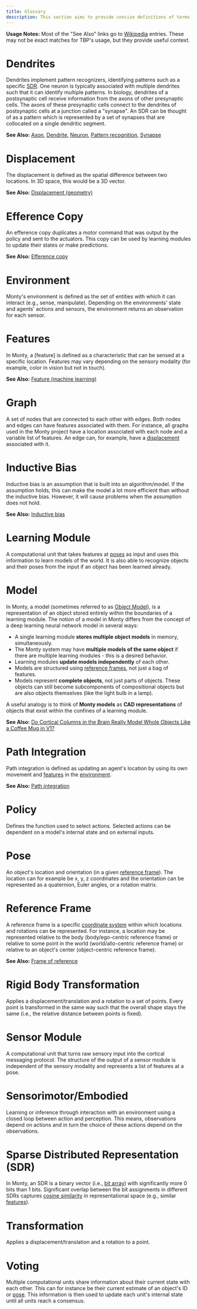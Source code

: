 ```yaml
---
title: Glossary
description: This section aims to provide concise definitions of terms commonly used at the Thousand Brains Project and in Monty.
---
```

[Axon]:
  https://en.wikipedia.org/wiki/Axon
[Bit array]:
  https://en.wikipedia.org/wiki/Bit_array
[Coordinate system]:
  https://en.wikipedia.org/wiki/Coordinate_system
[Cosine similarity]:
  https://en.wikipedia.org/wiki/Cosine_similarity
[Dendrite]:
  https://en.wikipedia.org/wiki/Dendrite
[Displacement (geometry)]:
  https://en.wikipedia.org/wiki/Displacement_(geometry)
[Efference copy]:
  https://en.wikipedia.org/wiki/Efference_copy
[Feature (machine learning)]:
  https://en.wikipedia.org/wiki/Feature_(machine_learning)
[Inductive bias]:
  https://en.wikipedia.org/wiki/Inductive_bias
[Neuron]:
  https://en.wikipedia.org/wiki/Neuron
[Path integration]:
  https://en.wikipedia.org/wiki/Path_integration
[Pattern recognition]:
  https://en.wikipedia.org/wiki/Pattern_recognition
[Frame of reference]:
  https://en.wikipedia.org/wiki/Frame_of_reference
[Synapse]:
  https://en.wikipedia.org/wiki/Synapse
[Wikipedia]:
  https://en.wikipedia.org

[SDR]:
  sparse-distributed-representation-sdr

**Usage Notes:**
Most of the "See Also" links go to [Wikipedia] entries. These may not be exact matches for TBP's usage, but they provide useful context.

# Dendrites

Dendrites implement pattern recognizers, identifying patterns such as a specific [SDR]. One neuron is typically associated with multiple dendrites such that it can identify multiple patterns. In biology, dendrites of a postsynaptic cell receive information from the axons of other presynaptic cells. The axons of these presynaptic cells connect to the dendrites of postsynaptic cells at a junction called a "synapse". An SDR can be thought of as a pattern which is represented by a set of synapses that are collocated on a single dendritic segment.

**See Also:** [Axon], [Dendrite], [Neuron], [Pattern recognition], [Synapse]

# Displacement

The displacement is defined as the spatial difference between two locations. In 3D space, this would be a 3D vector.

**See Also:** [Displacement (geometry)]

# Efference Copy

An efference copy duplicates a motor command that was output by the policy and sent to the actuators. This copy can be used by learning modules to update their states or make predictions.

**See Also:** [Efference copy]

# Environment

Monty's environment is defined as the set of entities with which it can interact (e.g., sense, manipulate). Depending on the environments' state and agents' actions and sensors, the environment returns an observation for each sensor.

# Features

In Monty, a [feature] is defined as a characteristic that can be sensed at a specific location. Features may vary depending on the sensory modality (for example, color in vision but not in touch).

**See Also:** [Feature (machine learning)]

# Graph

A set of nodes that are connected to each other with edges. Both nodes and edges can have features associated with them. For instance, all graphs used in the Monty project have a location associated with each node and a variable list of features. An edge can, for example, have a [displacement](#displacement) associated with it.

# Inductive Bias

Inductive bias is an assumption that is built into an algorithm/model. If the assumption holds, this can make the model a lot more efficient than without the inductive bias. However, it will cause problems when the assumption does not hold.

**See Also:** [Inductive bias]

# Learning Module

A computational unit that takes features at [poses](pose) as input and uses this information to learn models of the world. It is also able to recognize objects and their poses from the input if an object has been learned already.

# Model

In Monty, a model (sometimes referred to as [Object Model](../how-monty-works/how-learning-modules-work.md#object-models)), is a representation of an object stored entirely within the boundaries of a learning module. The notion of a model in Monty differs from the concept of a deep learning neural network model in several ways:

- A single learning module **stores multiple object models** in memory, simultaneously.
- The Monty system may have **multiple models of the same object** if there are multiple learning modules - this is a desired behavior.
- Learning modules **update models independently** of each other.
- Models are structured using [reference frames](#reference-frame), not just a bag of features.
- Models represent **complete objects**, not just parts of objects. These objects can still become subcomponents of compositional objects but are also objects themselves (like the light bulb in a lamp).

A useful analogy is to think of **Monty models** as **CAD representations** of objects that exist within the confines of a learning module.

**See Also:** [Do Cortical Columns in the Brain Really Model Whole Objects Like a Coffee Mug in V1?](../how-monty-works/faq-monty.md#do-cortical-columns-in-the-brain-really-model-whole-objects-like-a-coffee-mug-in-v1)

# Path Integration

Path integration is defined as updating an agent's location by using its own movement and [features](#feature) in the [environment](environment).

**See Also:** [Path integration]

# Policy

Defines the function used to select actions. Selected actions can be dependent on a model's internal state and on external inputs.

# Pose

An object's location and orientation (in a given [reference frame](reference_frame)). The location can for example be x, y, z coordinates and the orientation can be represented as a quaternion, Euler angles, or a rotation matrix.

# Reference Frame

A reference frame is a specific [coordinate system] within which locations and rotations can be represented. For instance, a location may be represented relative to the body (body/ego-centric reference frame) or relative to some point in the world (world/allo-centric reference frame) or relative to an object's center (object-centric reference frame).

**See Also:** [Frame of reference]

# Rigid Body Transformation

Applies a displacement/translation and a rotation to a set of points. Every point is transformed in the same way such that the overall shape stays the same (i.e., the relative distance between points is fixed).

# Sensor Module

A computational unit that turns raw sensory input into the cortical messaging protocol. The structure of the output of a sensor module is independent of the sensory modality and represents a list of features at a pose.

# Sensorimotor/Embodied

Learning or inference through interaction with an environment using a closed loop between action and perception. This means, observations depend on actions and in turn the choice of these actions depend on the observations.

# Sparse Distributed Representation (SDR)

In Monty, an SDR is a binary vector (i.e., [bit array]) with significantly more 0 bits than 1 bits. Significant overlap between the bit assignments in different SDRs captures [cosine similarity] in representational space (e.g., similar [features](#feature)).

# Transformation

Applies a displacement/translation and a rotation to a point.

# Voting

Multiple computational units share information about their current state with each other. This can for instance be their current estimate of an object's ID or [pose](#pose). This information is then used to update each unit's internal state until all units reach a consensus.
